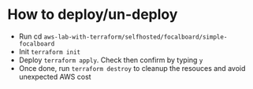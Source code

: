# How to deploy/un-deploy
- Run cd `aws-lab-with-terraform/selfhosted/focalboard/simple-focalboard`
- Init `terraform init`
- Deploy `terraform apply`. Check then confirm by typing `y`
- Once done, run `terraform destroy` to cleanup the resouces and avoid unexpected AWS cost
